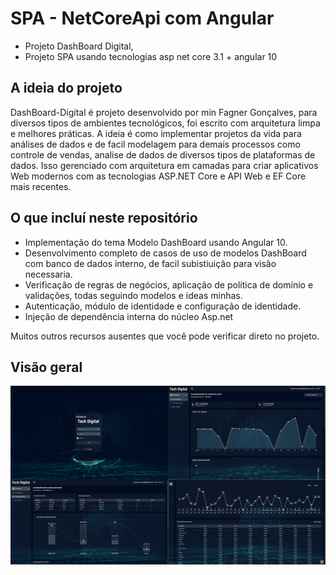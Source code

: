 # SPA - NetCoreApi com Angular

- Projeto DashBoard Digital, 
- Projeto SPA usando tecnologias asp net core 3.1 + angular 10

## A ideia do projeto

DashBoard-Digital é projeto desenvolvido por min Fagner Gonçalves, para diversos tipos de ambientes tecnológicos, foi escrito com arquitetura limpa e melhores práticas. A ideia é como implementar projetos da vida para análises de dados e de facil modelagem para demais processos como controle de vendas, analise de dados de diversos tipos de plataformas de dados. Isso gerenciado com arquitetura em camadas para criar aplicativos Web modernos com as tecnologias ASP.NET Core e API Web e EF Core mais recentes.

## O que incluí neste repositório

- Implementação do tema Modelo DashBoard usando Angular 10.
- Desenvolvimento completo de casos de uso de modelos DashBoard com banco de dados interno, de facil subistiuição para visão necessaria. 
- Verificação de regras de negócios, aplicação de política de domínio e validações, todas seguindo modelos e ideas minhas.
- Autenticação, módulo de identidade e configuração de identidade.
- Injeção de dependência interna do núcleo Asp.net

 Muitos outros recursos ausentes que você pode verificar direto no projeto.

## Visão geral
![](/docs/DashDigital.png)



